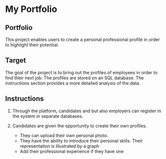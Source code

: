 # My Portfolio

## Portfolio
This project enables users to create a personal professional profile in order to highlight their potential.

## Target
The goal of the project is to bring out the profiles of employees in order to find their next job. The profiles are stored on an SQL database. The instructions section provides a more detailed analysis of the data.

## Instructions

1. Through the platform, candidates and but also employers can register in the system in separate databases.

2. Candidates are given the opportunity to create their own profiles.
    * They can upload their own personal photo.
    * They have the ability to introduce their personal skills. Their representation is illustrated by a graph
    * Add their professional experience if they have one

 
